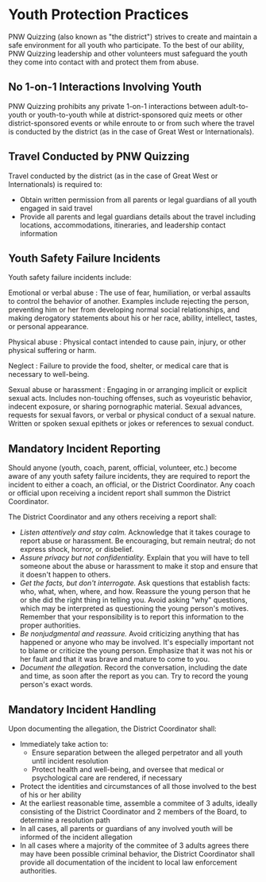 # Youth Protection Practices

PNW Quizzing (also known as "the district") strives to create and maintain a safe environment for all youth who participate. To the best of our ability, PNW Quizzing leadership and other volunteers must safeguard the youth they come into contact with and protect them from abuse.

## No 1-on-1 Interactions Involving Youth

PNW Quizzing prohibits any private 1-on-1 interactions between adult-to-youth or youth-to-youth while at district-sponsored quiz meets or other district-sponsored events or while enroute to or from such where the travel is conducted by the district (as in the case of Great West or Internationals).

## Travel Conducted by PNW Quizzing

Travel conducted by the district (as in the case of Great West or Internationals) is required to:

- Obtain written permission from all parents or legal guardians of all youth engaged in said travel
- Provide all parents and legal guardians details about the travel including locations, accommodations, itineraries, and leadership contact information

## Youth Safety Failure Incidents

Youth safety failure incidents include:

Emotional or verbal abuse
: The use of fear, humiliation, or verbal assaults to control the behavior of another. Examples include rejecting the person, preventing him or her from developing normal social relationships, and making derogatory statements about his or her race, ability, intellect, tastes, or personal appearance.

Physical abuse
: Physical contact intended to cause pain, injury, or other physical suffering or harm.

Neglect
: Failure to provide the food, shelter, or medical care that is necessary to well-being.

Sexual abuse or harassment
: Engaging in or arranging implicit or explicit sexual acts. Includes non-touching offenses, such as voyeuristic behavior, indecent exposure, or sharing pornographic material. Sexual advances, requests for sexual favors, or verbal or physical conduct of a sexual nature. Written or spoken sexual epithets or jokes or references to sexual conduct.

## Mandatory Incident Reporting

Should anyone (youth, coach, parent, official, volunteer, etc.) become aware of any youth safety failure incidents, they are required to report the incident to either a coach, an official, or the District Coordinator. Any coach or official upon receiving a incident report shall summon the District Coordinator.

The District Coordinator and any others receiving a report shall:

- *Listen attentively and stay calm.* Acknowledge that it takes courage to report abuse or harassment. Be encouraging, but remain neutral; do not express shock, horror, or disbelief.
- *Assure privacy but not confidentiality.* Explain that you will have to tell someone about the abuse or harassment to make it stop and ensure that it doesn't happen to others.
- *Get the facts, but don't interrogate.* Ask questions that establish facts: who, what, when, where, and how. Reassure the young person that he or she did the right thing in telling you. Avoid asking "why" questions, which may be interpreted as questioning the young person's motives. Remember that your responsibility is to report this information to the proper authorities.
- *Be nonjudgmental and reassure.* Avoid criticizing anything that has happened or anyone who may be involved. It's especially important not to blame or criticize the young person. Emphasize that it was not his or her fault and that it was brave and mature to come to you.
- *Document the allegation.* Record the conversation, including the date and time, as soon after the report as you can. Try to record the young person's exact words.

## Mandatory Incident Handling

Upon documenting the allegation, the District Coordinator shall:

- Immediately take action to:
    - Ensure separation between the alleged perpetrator and all youth until incident resolution
    - Protect health and well-being, and oversee that medical or psychological care are rendered, if necessary
- Protect the identities and circumstances of all those involved to the best of his or her ability
- At the earliest reasonable time, assemble a commitee of 3 adults, ideally consisting of the District Coordinator and 2 members of the Board, to determine a resolution path
- In all cases, all parents or guardians of any involved youth will be informed of the incident allegation
- In all cases where a majority of the commitee of 3 adults agrees there may have been possible criminal behavior, the District Coordinator shall provide all documentation of the incident to local law enforcement authorities.
